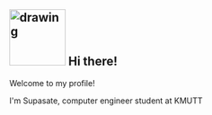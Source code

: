 ## <img src="https://wifflegif.com/gifs/180066-daft-punk-octocat-gif" alt="drawing" width="100"/> Hi there! 

Welcome to my profile!
<p>
I'm Supasate, computer engineer student at KMUTT
